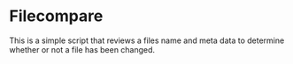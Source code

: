 # Filecompare

This is a simple script that reviews a files name and meta data to determine whether or not a file has been changed.
